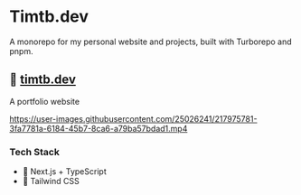 <div>
  <h1>
    Timtb.dev
  </h1>
</div>

A monorepo for my personal website and projects, built with Turborepo and pnpm.

## 📘 [timtb.dev](https://www.timtb.dev)

A portfolio website

https://user-images.githubusercontent.com/25026241/217975781-3fa7781a-6184-45b7-8ca6-a79ba57bdad1.mp4

### Tech Stack

- 🚀 Next.js + TypeScript
- 🍃 Tailwind CSS


